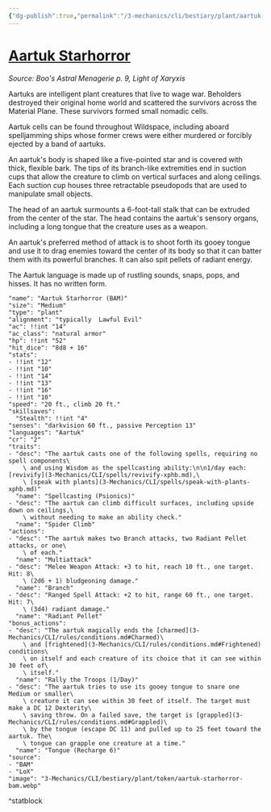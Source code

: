 ```yaml
---
{"dg-publish":true,"permalink":"/3-mechanics/cli/bestiary/plant/aartuk-starhorror-bam/","tags":["ttrpg-cli/compendium/src/5e/bam","ttrpg-cli/monster/cr/2","ttrpg-cli/monster/size/medium","ttrpg-cli/monster/type/plant"],"created":"2025-02-22T12:02:28.406-05:00","updated":"2025-02-26T17:46:11.244-05:00"}
---
```


# [Aartuk Starhorror](3-Mechanics/CLI/bestiary/plant/aartuk-starhorror-bam.md)
*Source: Boo's Astral Menagerie p. 9, Light of Xaryxis*  

Aartuks are intelligent plant creatures that live to wage war. Beholders destroyed their original home world and scattered the survivors across the Material Plane. These survivors formed small nomadic cells.

Aartuk cells can be found throughout Wildspace, including aboard spelljamming ships whose former crews were either murdered or forcibly ejected by a band of aartuks.

An aartuk's body is shaped like a five-pointed star and is covered with thick, flexible bark. The tips of its branch-like extremities end in suction cups that allow the creature to climb on vertical surfaces and along ceilings. Each suction cup houses three retractable pseudopods that are used to manipulate small objects.

The head of an aartuk surmounts a 6-foot-tall stalk that can be extruded from the center of the star. The head contains the aartuk's sensory organs, including a long tongue that the creature uses as a weapon.

An aartuk's preferred method of attack is to shoot forth its gooey tongue and use it to drag enemies toward the center of its body so that it can batter them with its powerful branches. It can also spit pellets of radiant energy.

The Aartuk language is made up of rustling sounds, snaps, pops, and hisses. It has no written form.

```statblock
"name": "Aartuk Starhorror (BAM)"
"size": "Medium"
"type": "plant"
"alignment": "typically  Lawful Evil"
"ac": !!int "14"
"ac_class": "natural armor"
"hp": !!int "52"
"hit_dice": "8d8 + 16"
"stats":
- !!int "12"
- !!int "10"
- !!int "14"
- !!int "13"
- !!int "16"
- !!int "10"
"speed": "20 ft., climb 20 ft."
"skillsaves":
  "Stealth": !!int "4"
"senses": "darkvision 60 ft., passive Perception 13"
"languages": "Aartuk"
"cr": "2"
"traits":
- "desc": "The aartuk casts one of the following spells, requiring no spell components\
    \ and using Wisdom as the spellcasting ability:\n\n1/day each: [revivify](3-Mechanics/CLI/spells/revivify-xphb.md),\
    \ [speak with plants](3-Mechanics/CLI/spells/speak-with-plants-xphb.md)"
  "name": "Spellcasting (Psionics)"
- "desc": "The aartuk can climb difficult surfaces, including upside down on ceilings,\
    \ without needing to make an ability check."
  "name": "Spider Climb"
"actions":
- "desc": "The aartuk makes two Branch attacks, two Radiant Pellet attacks, or one\
    \ of each."
  "name": "Multiattack"
- "desc": "Melee Weapon Attack: +3 to hit, reach 10 ft., one target. Hit: 8\
    \ (2d6 + 1) bludgeoning damage."
  "name": "Branch"
- "desc": "Ranged Spell Attack: +2 to hit, range 60 ft., one target. Hit: 7\
    \ (3d4) radiant damage."
  "name": "Radiant Pellet"
"bonus_actions":
- "desc": "The aartuk magically ends the [charmed](3-Mechanics/CLI/rules/conditions.md#Charmed)\
    \ and [frightened](3-Mechanics/CLI/rules/conditions.md#Frightened) conditions\
    \ on itself and each creature of its choice that it can see within 30 feet of\
    \ itself."
  "name": "Rally the Troops (1/Day)"
- "desc": "The aartuk tries to use its gooey tongue to snare one Medium or smaller\
    \ creature it can see within 30 feet of itself. The target must make a DC 12 Dexterity\
    \ saving throw. On a failed save, the target is [grappled](3-Mechanics/CLI/rules/conditions.md#Grappled)\
    \ by the tongue (escape DC 11) and pulled up to 25 feet toward the aartuk. The\
    \ tongue can grapple one creature at a time."
  "name": "Tongue (Recharge 6)"
"source":
- "BAM"
- "LoX"
"image": "3-Mechanics/CLI/bestiary/plant/token/aartuk-starhorror-bam.webp"
```
^statblock